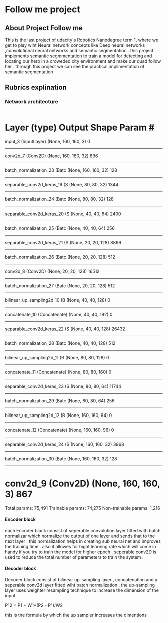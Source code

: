 # Follow me project

## About Project Follow me

This is the last project of udacity's Robotics Nanodegree term 1, where we get to play wiht Neural network concepts like Deep neural networks ,convolutional neural networks and semantic segmentation . this project implements semantic segmmentation to train a model for detecting and locating our hero in a croweded city environment and make our quad follow her . through this project we can see the practical implimentation of semantic segmentation  


## Rubrics explination 

### Network architecture 
<image of the network graph>
 
 
 
 Layer (type)                 Output Shape              Param #   
=================================================================
input_3 (InputLayer)         (None, 160, 160, 3)       0         
_________________________________________________________________
conv2d_7 (Conv2D)            (None, 160, 160, 32)      896       
_________________________________________________________________
batch_normalization_23 (Batc (None, 160, 160, 32)      128       
_________________________________________________________________
separable_conv2d_keras_19 (S (None, 80, 80, 32)        1344      
_________________________________________________________________
batch_normalization_24 (Batc (None, 80, 80, 32)        128       
_________________________________________________________________
separable_conv2d_keras_20 (S (None, 40, 40, 64)        2400      
_________________________________________________________________
batch_normalization_25 (Batc (None, 40, 40, 64)        256       
_________________________________________________________________
separable_conv2d_keras_21 (S (None, 20, 20, 128)       8896      
_________________________________________________________________
batch_normalization_26 (Batc (None, 20, 20, 128)       512       
_________________________________________________________________
conv2d_8 (Conv2D)            (None, 20, 20, 128)       16512     
_________________________________________________________________
batch_normalization_27 (Batc (None, 20, 20, 128)       512       
_________________________________________________________________
bilinear_up_sampling2d_10 (B (None, 40, 40, 128)       0         
_________________________________________________________________
concatenate_10 (Concatenate) (None, 40, 40, 192)       0         
_________________________________________________________________
separable_conv2d_keras_22 (S (None, 40, 40, 128)       26432     
_________________________________________________________________
batch_normalization_28 (Batc (None, 40, 40, 128)       512       
_________________________________________________________________
bilinear_up_sampling2d_11 (B (None, 80, 80, 128)       0         
_________________________________________________________________
concatenate_11 (Concatenate) (None, 80, 80, 160)       0         
_________________________________________________________________
separable_conv2d_keras_23 (S (None, 80, 80, 64)        11744     
_________________________________________________________________
batch_normalization_29 (Batc (None, 80, 80, 64)        256       
_________________________________________________________________
bilinear_up_sampling2d_12 (B (None, 160, 160, 64)      0         
_________________________________________________________________
concatenate_12 (Concatenate) (None, 160, 160, 96)      0         
_________________________________________________________________
separable_conv2d_keras_24 (S (None, 160, 160, 32)      3968      
_________________________________________________________________
batch_normalization_30 (Batc (None, 160, 160, 32)      128       
_________________________________________________________________
conv2d_9 (Conv2D)            (None, 160, 160, 3)       867       
=================================================================
Total params: 75,491
Trainable params: 74,275
Non-trainable params: 1,216
 

#### Encoder block

each Encoder block consist of seperable convolution layer fitted with batch normalizar which normalize the output of one layer and sends that to the next layer . this normalization helps in creating sub neural net and improves the training time . also it allowes for hight learning rate which will come in handy if you try to train the model for higher epoch . seperable conv2D is used to reduce the total number of parameters to train the system . 

#### Decoder block

Decoder block consist of bilinear up-sampling layer , concatenation and a seperable conv2d layer fitted wiht batch normalization . the up-sampling layer uses weighter resampling technique to increase the dimension of the input .

P12 = P1 + W1*(P2 - P1)/W2  

this is the formula by which the up sampler increases the dimentions 





 

